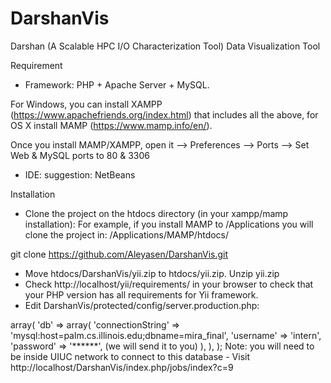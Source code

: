# DarshanVis
Darshan (A Scalable HPC I/O Characterization Tool) Data Visualization Tool


Requirement
 - Framework: PHP + Apache Server + MySQL. 
  
 
For Windows, you can install XAMPP (https://www.apachefriends.org/index.html) that includes all the above, for OS X install MAMP (https://www.mamp.info/en/). 

Once you install MAMP/XAMPP, open it --> Preferences --> Ports --> Set Web & MySQL ports to 80 & 3306

 - IDE: suggestion: NetBeans
 
Installation
 - Clone the project on the htdocs directory (in your xampp/mamp installation): For example, if you install MAMP to /Applications you will clone the project in: /Applications/MAMP/htdocs/
 
 git clone https://github.com/Aleyasen/DarshanVis.git
 
 - Move htdocs/DarshanVis/yii.zip to htdocs/yii.zip.  Unzip yii.zip
 - Check http://localhost/yii/requirements/ in your browser to check that your PHP version has all requirements for Yii framework.
 - Edit DarshanVis/protected/config/server.production.php: 
 
 <?php

return array(

    // application components
    
    'components' => array(
    
        'db' => array(
        
            'connectionString' => 'mysql:host=palm.cs.illinois.edu;dbname=mira_final',
            
            'username' => 'intern',
            
            'password' => '******',  (we will send it to you)
            
        ),
        
    ),
    
);

 Note: you will need to be inside UIUC network to connect to this database

 - Visit http://localhost/DarshanVis/index.php/jobs/index?c=9
